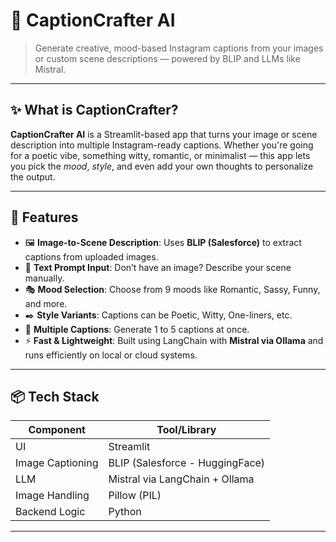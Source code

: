 # 📸 CaptionCrafter AI

> Generate creative, mood-based Instagram captions from your images or custom scene descriptions — powered by BLIP and LLMs like Mistral.

---

## ✨ What is CaptionCrafter?

**CaptionCrafter AI** is a Streamlit-based app that turns your image or scene description into multiple Instagram-ready captions. Whether you're going for a poetic vibe, something witty, romantic, or minimalist — this app lets you pick the *mood*, *style*, and even add your own thoughts to personalize the output.

---

## 🚀 Features

- 🖼️ **Image-to-Scene Description**: Uses **BLIP (Salesforce)** to extract captions from uploaded images.
- 💬 **Text Prompt Input**: Don’t have an image? Describe your scene manually.
- 🎭 **Mood Selection**: Choose from 9 moods like Romantic, Sassy, Funny, and more.
- ✒️ **Style Variants**: Captions can be Poetic, Witty, One-liners, etc.
- 🔁 **Multiple Captions**: Generate 1 to 5 captions at once.
- ⚡ **Fast & Lightweight**: Built using LangChain with **Mistral via Ollama** and runs efficiently on local or cloud systems.

---

## 📦 Tech Stack

| Component         | Tool/Library                        |
|------------------|--------------------------------------|
| UI               | Streamlit                            |
| Image Captioning | BLIP (Salesforce - HuggingFace)      |
| LLM              | Mistral via LangChain + Ollama       |
| Image Handling   | Pillow (PIL)                         |
| Backend Logic    | Python                               |

---


